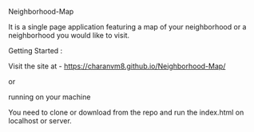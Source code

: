 Neighborhood-Map

It is a single page application featuring a map of your neighborhood or a neighborhood you would like to visit.

Getting Started :

Visit the site at - https://charanvm8.github.io/Neighborhood-Map/

or

running on your machine

You need to clone or download from the repo and run the index.html on localhost or server.

